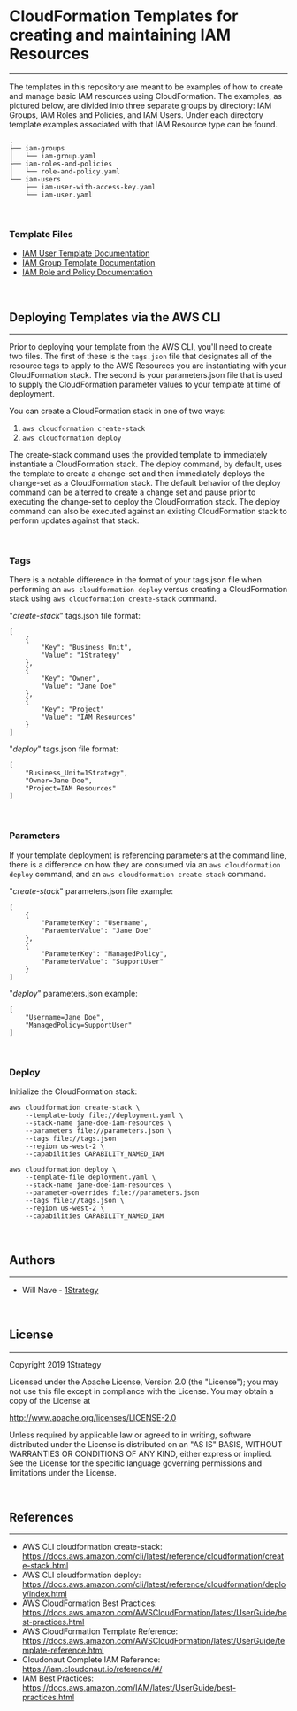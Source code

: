 # CloudFormation Templates for creating and maintaining IAM Resources
---
The templates in this repository are meant to be examples of how to create and manage basic IAM resources using CloudFormation. The examples, as pictured below, are divided into three separate groups by directory: IAM Groups, IAM Roles and Policies, and IAM Users.  Under each directory template examples associated with that IAM Resource type can be found.  

```
.
├── iam-groups
│   └── iam-group.yaml
├── iam-roles-and-policies
│   └── role-and-policy.yaml
└── iam-users
    ├── iam-user-with-access-key.yaml
    └── iam-user.yaml
```
<br />

### Template Files

* [IAM User Template Documentation](iam-users/README.md)
* [IAM Group Template Documentation](iam-groups/README.md)
* [IAM Role and Policy Documentation](iam-roles-and-policies/README.md)

<br />

## Deploying Templates via the AWS CLI
---
Prior to deploying your template from the AWS CLI, you'll need to create two files.  The first of these is the `tags.json` file that designates all of the resource tags to apply to the AWS Resources you are instantiating with your CloudFormation stack.  The second is your parameters.json file that is used to supply the CloudFormation parameter values to your template at time of deployment.

You can create a CloudFormation stack in one of two ways:

1. `aws cloudformation create-stack`
2. `aws cloudformation deploy`

The create-stack command uses the provided template to immediately instantiate a CloudFormation stack.  The deploy command, by default, uses the template to create a change-set and then immediately deploys the change-set as a CloudFormation stack.  The default behavior of the deploy command can be alterred to create a change set and pause prior to executing the change-set to deploy the CloudFormation stack.  The deploy command can also be executed against an existing CloudFormation stack to perform updates against that stack.

<br />

### **Tags**

There is a notable difference in the format of your tags.json file when performing an `aws cloudformation deploy` versus creating a CloudFormation stack using `aws cloudformation create-stack` command.


"*create-stack*" tags.json file format:
```
[
    {
        "Key": "Business_Unit",
        "Value": "1Strategy"
    },
    {
        "Key": "Owner",
        "Value": "Jane Doe"
    },
    {
        "Key": "Project"
        "Value": "IAM Resources"
    }
]
```

"*deploy*" tags.json file format:
```
[
    "Business_Unit=1Strategy",
    "Owner=Jane Doe",
    "Project=IAM Resources"
]
```

<br />

### **Parameters**

If your template deployment is referencing parameters at the command line, there is a difference on how they are consumed via an ``aws cloudformation deploy`` command, and an ``aws cloudformation create-stack`` command.

"*create-stack*" parameters.json file example:
```
[
    {
        "ParameterKey": "Username",
        "ParaemterValue": "Jane Doe"
    },
    {
        "ParameterKey": "ManagedPolicy",
        "ParameterValue": "SupportUser"
    }
]
```

"*deploy*" parameters.json example:
```
[
    "Username=Jane Doe",
    "ManagedPolicy=SupportUser"
]
```

<br />

### **Deploy**

Initialize the CloudFormation stack:

```
aws cloudformation create-stack \
    --template-body file://deployment.yaml \
    --stack-name jane-doe-iam-resources \
    --parameters file://parameters.json \
    --tags file://tags.json
    --region us-west-2 \
    --capabilities CAPABILITY_NAMED_IAM
```

```
aws cloudformation deploy \
    --template-file deployment.yaml \
    --stack-name jane-doe-iam-resources \
    --parameter-overrides file://parameters.json
    --tags file://tags.json \
    --region us-west-2 \
    --capabilities CAPABILITY_NAMED_IAM
```
    

<br />

 ## Authors
 ---
* Will Nave - [1Strategy](https://www.1strategy.com)

<br />

## License
---
Copyright 2019 1Strategy

Licensed under the Apache License, Version 2.0 (the "License"); you may not use this file except in compliance with the License. You may obtain a copy of the License at

http://www.apache.org/licenses/LICENSE-2.0

Unless required by applicable law or agreed to in writing, software distributed under the License is distributed on an "AS IS" BASIS, WITHOUT WARRANTIES OR CONDITIONS OF ANY KIND, either express or implied. See the License for the specific language governing permissions and limitations under the License.

<br />

## References
---
* AWS CLI cloudformation create-stack: https://docs.aws.amazon.com/cli/latest/reference/cloudformation/create-stack.html
* AWS CLI cloudformation deploy: https://docs.aws.amazon.com/cli/latest/reference/cloudformation/deploy/index.html
* AWS CloudFormation Best Practices: https://docs.aws.amazon.com/AWSCloudFormation/latest/UserGuide/best-practices.html
* AWS CloudFormation Template Reference: https://docs.aws.amazon.com/AWSCloudFormation/latest/UserGuide/template-reference.html
* Cloudonaut Complete IAM Reference: https://iam.cloudonaut.io/reference/#/
* IAM Best Practices: https://docs.aws.amazon.com/IAM/latest/UserGuide/best-practices.html